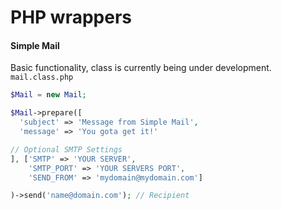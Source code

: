 PHP wrappers
========

#### Simple Mail
Basic functionality, class is currently being under development. `mail.class.php`

```php
$Mail = new Mail;

$Mail->prepare([
  'subject' => 'Message from Simple Mail',
  'message' => 'You gota get it!'

// Optional SMTP Settings
], ['SMTP' => 'YOUR SERVER',
    'SMTP_PORT' => 'YOUR SERVERS PORT',
    'SEND_FROM' => 'mydomain@mydomain.com']

)->send('name@domain.com'); // Recipient
```
